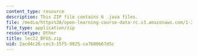 ```yaml
---
content_type: resource
description: This ZIP file contains 6 .java files.
file: /media/https%3A/open-learning-course-data-rc.s3.amazonaws.com/1-204-computer-algorithms-in-systems-engineering-spring-2010/2acd4c26cec315f59825ca7600b67d5c_lec22_BFGS.zip
file_type: application/zip
resourcetype: Other
title: lec22_BFGS.zip
uid: 2acd4c26-cec3-15f5-9825-ca7600b67d5c
---
```


